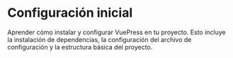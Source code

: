 # Configuración inicial

Aprender cómo instalar y configurar VuePress en tu proyecto. Esto incluye la instalación de dependencias, la configuración del archivo de configuración y la estructura básica del proyecto.